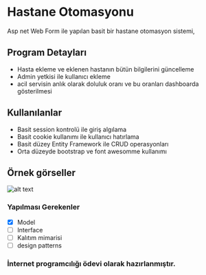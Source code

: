 # Hastane Otomasyonu
Asp net Web Form ile yapılan basit bir hastane otomasyon sistemi,

## Program Detayları

- Hasta ekleme ve eklenen hastanın bütün bilgilerini güncelleme
- Admin yetkisi ile kullanıcı ekleme
- acil servisin anlık olarak doluluk oranı ve bu oranları dashboarda gösterilmesi 

## Kullanılanlar

- Basit session kontrolü ile giriş algılama
- Basit cookie kullanımı ile kullanıcı hatırlama
- Basit düzey Entity Framework ile CRUD operasyonları 
- Orta düzeyde bootstrap ve font awesomme kullanımı

## Örnek görseller

![alt text](https://documentation.solarwinds.com/en/Success_Center/loggly/Content/Resources/Images/docs/Screen-Shot-2017-09-28-at-4.13.35-PM.png)

### Yapılması Gerekenler

- [x] Model
- [ ] Interface
- [ ] Kalıtım mimarisi
- [ ] design patterns

### İnternet programcılığı ödevi olarak hazırlanmıştır.
